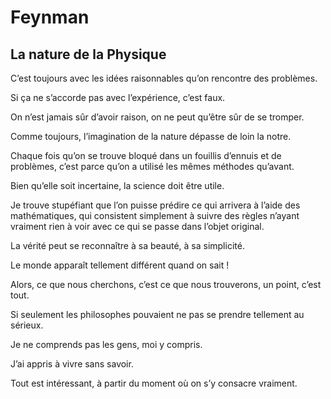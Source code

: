 Feynman
=======

La nature de la Physique
------------------------

C’est toujours avec les idées raisonnables qu’on rencontre des problèmes.


Si ça ne s’accorde pas avec l’expérience, c’est faux.


On n’est jamais sûr d’avoir raison, on ne peut qu’être sûr de se tromper.


Comme toujours, l’imagination de la nature dépasse de loin la notre.


Chaque fois qu’on se trouve bloqué dans un fouillis d’ennuis et de problèmes,
c’est parce qu’on a utilisé les mêmes méthodes qu’avant.


Bien qu’elle soit incertaine, la science doit être utile.


Je trouve stupéfiant que l’on puisse prédire ce qui arrivera à l’aide des
mathématiques, qui consistent simplement à suivre des règles n’ayant vraiment
rien à voir avec ce qui se passe dans l’objet original.


La vérité peut se reconnaître à sa beauté, à sa simplicité.


Le monde apparaît tellement différent quand on sait !


Alors, ce que nous cherchons, c’est ce que nous trouverons, un point, c’est
tout.


Si seulement les philosophes pouvaient ne pas se prendre tellement au sérieux.


Je ne comprends pas les gens, moi y compris.


J’ai appris à vivre sans savoir.


Tout est intéressant, à partir du moment où on s’y consacre vraiment.
